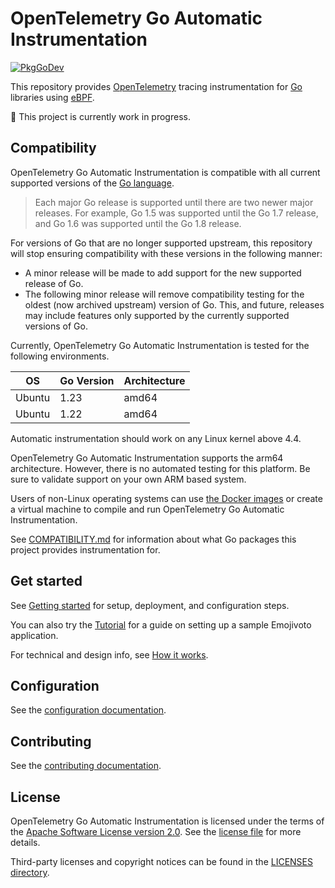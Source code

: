 # OpenTelemetry Go Automatic Instrumentation

[![PkgGoDev](https://pkg.go.dev/badge/go.opentelemetry.io/auto)](https://pkg.go.dev/go.opentelemetry.io/auto)

This repository provides [OpenTelemetry] tracing instrumentation for [Go] libraries using [eBPF].

:construction: This project is currently work in progress.

## Compatibility

OpenTelemetry Go Automatic Instrumentation is compatible with all current supported versions of the [Go language](https://golang.org/doc/devel/release#policy).

> Each major Go release is supported until there are two newer major releases.
> For example, Go 1.5 was supported until the Go 1.7 release, and Go 1.6 was supported until the Go 1.8 release.

For versions of Go that are no longer supported upstream, this repository will stop ensuring compatibility with these versions in the following manner:

- A minor release will be made to add support for the new supported release of Go.
- The following minor release will remove compatibility testing for the oldest (now archived upstream) version of Go.
   This, and future, releases may include features only supported by the currently supported versions of Go.

Currently, OpenTelemetry Go Automatic Instrumentation is tested for the following environments.

| OS      | Go Version | Architecture |
| ------- | ---------- | ------------ |
| Ubuntu  | 1.23       | amd64        |
| Ubuntu  | 1.22       | amd64        |

Automatic instrumentation should work on any Linux kernel above 4.4.

OpenTelemetry Go Automatic Instrumentation supports the arm64 architecture.
However, there is no automated testing for this platform.
Be sure to validate support on your own ARM based system.

Users of non-Linux operating systems can use
[the Docker images](https://github.com/open-telemetry/opentelemetry-go-instrumentation/pkgs/container/opentelemetry-go-instrumentation%2Fautoinstrumentation-go)
or create a virtual machine to compile and run OpenTelemetry Go Automatic Instrumentation.

See [COMPATIBILITY.md](./COMPATIBILITY.md) for information about what Go packages this project provides instrumentation for.

## Get started

See [Getting started](docs/getting-started.md) for setup, deployment, and configuration steps.

You can also try the [Tutorial](docs/tutorial) for a guide on setting up a sample Emojivoto application.

For technical and design info, see [How it works](docs/how-it-works.md).

## Configuration

See the [configuration documentation](docs/configuration.md).

## Contributing

See the [contributing documentation](./CONTRIBUTING.md).

## License

OpenTelemetry Go Automatic Instrumentation is licensed under the terms of the [Apache Software License version 2.0].
See the [license file](./LICENSE) for more details.

Third-party licenses and copyright notices can be found in the [LICENSES directory](./LICENSES).

[OpenTelemetry]: https://opentelemetry.io/
[Go]: https://go.dev/
[eBPF]: https://ebpf.io/
[Apache Software License version 2.0]: https://www.apache.org/licenses/LICENSE-2.0
